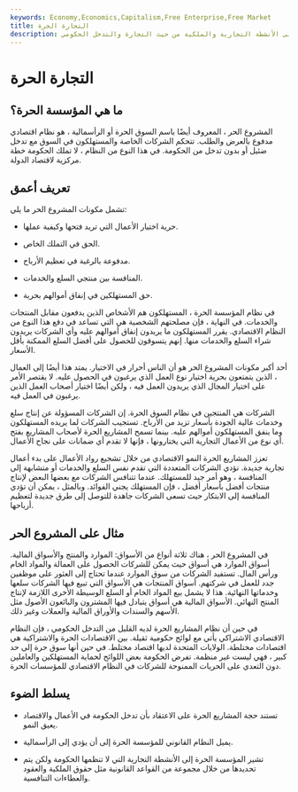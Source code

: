 ```yaml
---
keywords: Economy,Economics,Capitalism,Free Enterprise,Free Market
title: التجارة الحرة
description: المؤسسة الحرة هي نظام اقتصادي حيث يتم وضع قيود قليلة على الأنشطة التجارية والملكية من حيث التجارة والتدخل الحكومي.
---
```


# التجارة الحرة
## ما هي المؤسسة الحرة؟

المشروع الحر ، المعروف أيضًا باسم السوق الحرة أو الرأسمالية ، هو نظام اقتصادي مدفوع بالعرض والطلب. تتحكم الشركات الخاصة والمستهلكون في السوق مع تدخل ضئيل أو بدون تدخل من الحكومة. في هذا النوع من النظام ، لا تملك الحكومة خطة مركزية لاقتصاد الدولة.

## تعريف أعمق

تشمل مكونات المشروع الحر ما يلي:

- حرية اختيار الأعمال التي تريد فتحها وكيفية عملها.

- الحق في التملك الخاص.

- مدفوعة بالرغبة في تعظيم الأرباح.

- المنافسة بين منتجي السلع والخدمات.

- حق المستهلكين في إنفاق أموالهم بحرية.

في نظام المؤسسة الحرة ، المستهلكون هم الأشخاص الذين يدفعون مقابل المنتجات والخدمات. في النهاية ، فإن مصلحتهم الشخصية هي التي تساعد في دفع هذا النوع من النظام الاقتصادي. يقرر المستهلكون ما يريدون إنفاق أموالهم عليه وأي الشركات يريدون شراء السلع والخدمات منها. إنهم يتسوقون للحصول على أفضل السلع الممكنة بأقل الأسعار.

أحد أكبر مكونات المشروع الحر هو أن الناس أحرار في الاختيار. يمتد هذا أيضًا إلى العمال ، الذين يتمتعون بحرية اختيار نوع العمل الذي يرغبون في الحصول عليه. لا يقتصر الأمر على اختيار المجال الذي يريدون العمل فيه ، ولكن أيضًا اختيار أصحاب العمل الذين يرغبون في العمل فيه.

الشركات هي المنتجين في نظام السوق الحرة. إن الشركات المسؤولة عن إنتاج سلع وخدمات عالية الجودة بأسعار تزيد من الأرباح. تستجيب الشركات لما يريده المستهلكون وما ينفق المستهلكون أموالهم عليه. بينما تسمح المشاريع الحرة لأصحاب المشاريع بفتح أي نوع من الأعمال التجارية التي يختارونها ، فإنها لا تقدم أي ضمانات على نجاح الأعمال.

تعزز المشاريع الحرة النمو الاقتصادي من خلال تشجيع رواد الأعمال على بدء أعمال تجارية جديدة. تؤدي الشركات المتعددة التي تقدم نفس السلع والخدمات أو متشابهة إلى المنافسة ، وهو أمر جيد للمستهلك. عندما تتنافس الشركات مع بعضها البعض لإنتاج منتجات أفضل بأسعار أفضل ، فإن المستهلك يجني الفوائد. وبالمثل ، يمكن أن تؤدي المنافسة إلى الابتكار حيث تسعى الشركات جاهدة للتوصل إلى طرق جديدة لتعظيم أرباحها.

## مثال على المشروع الحر

في المشروع الحر ، هناك ثلاثة أنواع من الأسواق: الموارد والمنتج والأسواق المالية. أسواق الموارد هي أسواق حيث يمكن للشركات الحصول على العمالة والمواد الخام ورأس المال. تستفيد الشركات من سوق الموارد عندما تحتاج إلى العثور على موظفين جدد للعمل في شركتهم. أسواق المنتجات هي الأسواق التي تبيع فيها الشركات سلعها وخدماتها النهائية. هذا لا يشمل بيع المواد الخام أو السلع الوسيطة الأخرى اللازمة لإنتاج المنتج النهائي. الأسواق المالية هي أسواق يتبادل فيها المشترون والبائعون الأصول مثل الأسهم والسندات والأوراق المالية والعملات وغير ذلك.

في حين أن نظام المشاريع الحرة لديه القليل من التدخل الحكومي ، فإن النظام الاقتصادي الاشتراكي يأتي مع لوائح حكومية ثقيلة. بين الاقتصادات الحرة والاشتراكية هي اقتصادات مختلطة. الولايات المتحدة لديها اقتصاد مختلط. في حين أنها سوق حرة إلى حد كبير ، فهي ليست غير منظمة. تفرض الحكومة بعض اللوائح لحماية المستهلكين والعاملين دون التعدي على الحريات الممنوحة للشركات في النظام الاقتصادي للمؤسسات الحرة.

## يسلط الضوء

- تستند حجة المشاريع الحرة على الاعتقاد بأن تدخل الحكومة في الأعمال والاقتصاد يعيق النمو.

- يميل النظام القانوني للمؤسسة الحرة إلى أن يؤدي إلى الرأسمالية.

- تشير المؤسسة الحرة إلى الأنشطة التجارية التي لا تنظمها الحكومة ولكن يتم تحديدها من خلال مجموعة من القواعد القانونية مثل حقوق الملكية والعقود والعطاءات التنافسية.

